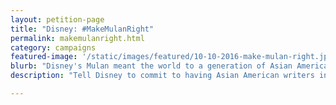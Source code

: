 ```yaml
---
layout: petition-page
title: "Disney: #MakeMulanRight"
permalink: makemulanright.html
category: campaigns
featured-image: '/static/images/featured/10-10-2016-make-mulan-right.jpg'
blurb: "Disney's Mulan meant the world to a generation of Asian Americans. Her live-action story deserves an Asian American writer."
description: "Tell Disney to commit to having Asian American writers in the room."

---
```

<link href='https://actionnetwork.org/css/style-embed-whitelabel.css' rel='stylesheet' type='text/css' /><script src='https://actionnetwork.org/widgets/v2/petition/disney-makemulanright?format=js&source=widget&style=full'></script><div id='can-petition-area-disney-makemulanright' style='width: 100%'><!-- this div is the target for our HTML insertion --></div>